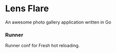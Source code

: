 # Lens Flare

An awesome photo gallery application written in Go

### Runner

Runner conf for Fresh hot reloading.
